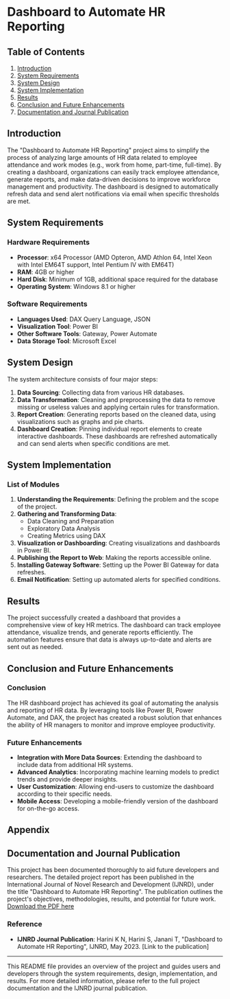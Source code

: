 # Dashboard to Automate HR Reporting

## Table of Contents
1. [Introduction](#introduction)
2. [System Requirements](#system-requirements)
3. [System Design](#system-design)
4. [System Implementation](#system-implementation)
5. [Results](#results)
6. [Conclusion and Future Enhancements](#conclusion-and-future-enhancements)
7. [Documentation and Journal Publication](#documentation-and-journal-publication)

## Introduction
The "Dashboard to Automate HR Reporting" project aims to simplify the process of analyzing large amounts of HR data related to employee attendance and work modes (e.g., work from home, part-time, full-time). By creating a dashboard, organizations can easily track employee attendance, generate reports, and make data-driven decisions to improve workforce management and productivity. The dashboard is designed to automatically refresh data and send alert notifications via email when specific thresholds are met.

## System Requirements

### Hardware Requirements
- **Processor**: x64 Processor (AMD Opteron, AMD Athlon 64, Intel Xeon with Intel EM64T support, Intel Pentium IV with EM64T)
- **RAM**: 4GB or higher
- **Hard Disk**: Minimum of 1GB, additional space required for the database
- **Operating System**: Windows 8.1 or higher

### Software Requirements
- **Languages Used**: DAX Query Language, JSON
- **Visualization Tool**: Power BI
- **Other Software Tools**: Gateway, Power Automate
- **Data Storage Tool**: Microsoft Excel

## System Design
The system architecture consists of four major steps:
1. **Data Sourcing**: Collecting data from various HR databases.
2. **Data Transformation**: Cleaning and preprocessing the data to remove missing or useless values and applying certain rules for transformation.
3. **Report Creation**: Generating reports based on the cleaned data, using visualizations such as graphs and pie charts.
4. **Dashboard Creation**: Pinning individual report elements to create interactive dashboards. These dashboards are refreshed automatically and can send alerts when specific conditions are met.

## System Implementation

### List of Modules
1. **Understanding the Requirements**: Defining the problem and the scope of the project.
2. **Gathering and Transforming Data**: 
   - Data Cleaning and Preparation
   - Exploratory Data Analysis
   - Creating Metrics using DAX
3. **Visualization or Dashboarding**: Creating visualizations and dashboards in Power BI.
4. **Publishing the Report to Web**: Making the reports accessible online.
5. **Installing Gateway Software**: Setting up the Power BI Gateway for data refreshes.
6. **Email Notification**: Setting up automated alerts for specified conditions.

## Results
The project successfully created a dashboard that provides a comprehensive view of key HR metrics. The dashboard can track employee attendance, visualize trends, and generate reports efficiently. The automation features ensure that data is always up-to-date and alerts are sent out as needed.

## Conclusion and Future Enhancements

### Conclusion
The HR dashboard project has achieved its goal of automating the analysis and reporting of HR data. By leveraging tools like Power BI, Power Automate, and DAX, the project has created a robust solution that enhances the ability of HR managers to monitor and improve employee productivity.

### Future Enhancements
- **Integration with More Data Sources**: Extending the dashboard to include data from additional HR systems.
- **Advanced Analytics**: Incorporating machine learning models to predict trends and provide deeper insights.
- **User Customization**: Allowing end-users to customize the dashboard according to their specific needs.
- **Mobile Access**: Developing a mobile-friendly version of the dashboard for on-the-go access.

## Appendix

## Documentation and Journal Publication
This project has been documented thoroughly to aid future developers and researchers. The detailed project report has been published in the International Journal of Novel Research and Development (IJNRD), under the title "Dashboard to Automate HR Reporting". The publication outlines the project's objectives, methodologies, results, and potential for future work.
[Download the PDF here](images/dashboard.pdf)


### Reference
- **IJNRD Journal Publication**: Harini K N, Harini S, Janani T, "Dashboard to Automate HR Reporting", IJNRD, May 2023. [Link to the publication]

---

This README file provides an overview of the project and guides users and developers through the system requirements, design, implementation, and results. For more detailed information, please refer to the full project documentation and the IJNRD journal publication.
